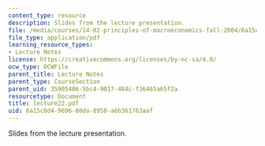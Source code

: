 ```yaml
---
content_type: resource
description: Slides from the lecture presentation.
file: /media/courses/14-02-principles-of-macroeconomics-fall-2004/6a15c0d4969680da8950a6b361763aaf_lecture22.pdf
file_type: application/pdf
learning_resource_types:
- Lecture Notes
license: https://creativecommons.org/licenses/by-nc-sa/4.0/
ocw_type: OCWFile
parent_title: Lecture Notes
parent_type: CourseSection
parent_uid: 35905406-5bc4-9017-484c-f36465a65f2a
resourcetype: Document
title: lecture22.pdf
uid: 6a15c0d4-9696-80da-8950-a6b361763aaf
---
```

Slides from the lecture presentation.